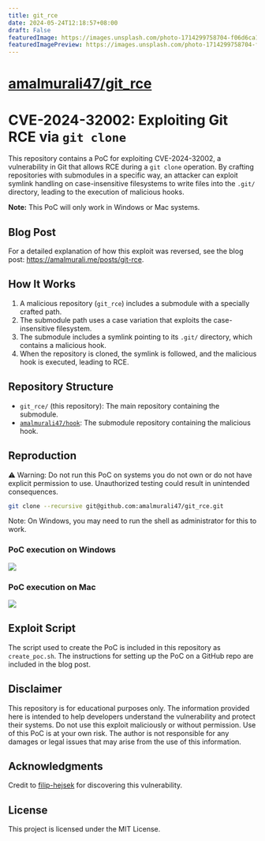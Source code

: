 ```yaml
---
title: git_rce
date: 2024-05-24T12:18:57+08:00
draft: False
featuredImage: https://images.unsplash.com/photo-1714299758704-f06d6ca16122?ixid=M3w0NjAwMjJ8MHwxfHJhbmRvbXx8fHx8fHx8fDE3MTY1MjQyNTd8&ixlib=rb-4.0.3
featuredImagePreview: https://images.unsplash.com/photo-1714299758704-f06d6ca16122?ixid=M3w0NjAwMjJ8MHwxfHJhbmRvbXx8fHx8fHx8fDE3MTY1MjQyNTd8&ixlib=rb-4.0.3
---
```


# [amalmurali47/git_rce](https://github.com/amalmurali47/git_rce)

# CVE-2024-32002: Exploiting Git RCE via `git clone`

This repository contains a PoC for exploiting CVE-2024-32002, a vulnerability in Git that allows RCE during a `git clone` operation. By crafting repositories with submodules in a specific way, an attacker can exploit symlink handling on case-insensitive filesystems to write files into the `.git/` directory, leading to the execution of malicious hooks.

**Note:** This PoC will only work in Windows or Mac systems.

## Blog Post
For a detailed explanation of how this exploit was reversed, see the blog post: <https://amalmurali.me/posts/git-rce>.


## How It Works
1. A malicious repository (`git_rce`) includes a submodule with a specially crafted path.
2. The submodule path uses a case variation that exploits the case-insensitive filesystem.
3. The submodule includes a symlink pointing to its `.git/` directory, which contains a malicious hook.
4. When the repository is cloned, the symlink is followed, and the malicious hook is executed, leading to RCE.

## Repository Structure

- `git_rce/` (this repository): The main repository containing the submodule.
- [`amalmurali47/hook`](https://github.com/amalmurali47/hook): The submodule repository containing the malicious hook.

## Reproduction

⚠️ Warning: Do not run this PoC on systems you do not own or do not have explicit permission to use. Unauthorized testing could result in unintended consequences.

```bash
git clone --recursive git@github.com:amalmurali47/git_rce.git
```

Note: On Windows, you may need to run the shell as administrator for this to work.

### PoC execution on Windows
![](https://github.com/amalmurali47/blog/assets/3582096/e41d8e2e-81b6-4e68-a9e6-4489450c918d)


### PoC execution on Mac

![](https://github.com/amalmurali47/blog/assets/3582096/08d5c16c-c916-4d32-b49e-1ab0a0f0e789)


## Exploit Script

The script used to create the PoC is included in this repository as `create_poc.sh`. The instructions for setting up the PoC on a GitHub repo are included in the blog post.

## Disclaimer

This repository is for educational purposes only. The information provided here is intended to help developers understand the vulnerability and protect their systems. Do not use this exploit maliciously or without permission. Use of this PoC is at your own risk. The author is not responsible for any damages or legal issues that may arise from the use of this information.

## Acknowledgments

Credit to [filip-hejsek](https://github.com/filip-hejsek) for discovering this vulnerability. 

## License

This project is licensed under the MIT License.

